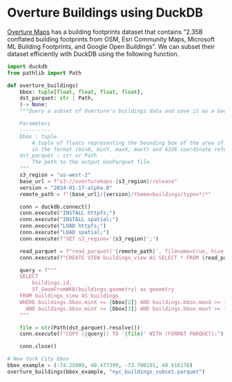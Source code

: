 # Overture Buildings using DuckDB

[Overture Maps](https://overturemaps.org)
has a building footprints dataset that contains
"2.35B conflated building footprints from OSM, Esri Community Maps,
Microsoft ML Building Footprints, and Google Open Buildings".
We can subset their dataset efficiently with DuckDB using the
following function.

```python
import duckdb
from pathlib import Path

def overture_buildings(
    bbox: tuple[float, float, float, float],
    dst_parquet: str | Path,
    )-> None:
    """Query a subset of Overture's buildings data and save it as a GeoParquet file.

    Parameters
    ----------
    bbox : tuple
        A tuple of floats representing the bounding box of the area of interest
        in the format (minX, minY, maxX, maxY) and 4326 coordinate reference system.
    dst_parquet : str or Path
        The path to the output GeoParquet file.
    """
    s3_region = "us-west-2"
    base_url = f"s3://overturemaps-{s3_region}/release"
    version = "2024-01-17-alpha.0"
    remote_path = f"{base_url}/{version}/theme=buildings/type=*/*"

    conn = duckdb.connect()
    conn.execute("INSTALL httpfs;")
    conn.execute("INSTALL spatial;")
    conn.execute("LOAD httpfs;")
    conn.execute("LOAD spatial;")
    conn.execute(f"SET s3_region='{s3_region}';")

    read_parquet = f"read_parquet('{remote_path}', filename=true, hive_partitioning=1);"
    conn.execute(f"CREATE VIEW buildings_view AS SELECT * FROM {read_parquet}")

    query = f"""
    SELECT
        buildings.id,
        ST_GeomFromWKB(buildings.geometry) as geometry
    FROM buildings_view AS buildings
    WHERE buildings.bbox.minX <= {bbox[2]} AND buildings.bbox.maxX >= {bbox[0]}
      AND buildings.bbox.minY <= {bbox[3]} AND buildings.bbox.maxY >= {bbox[1]}
    """

    file = str(Path(dst_parquet).resolve())
    conn.execute(f"COPY ({query}) TO '{file}' WITH (FORMAT PARQUET);")

    conn.close()

# New York City bbox
bbox_example = (-74.25909, 40.477399, -73.700181, 40.916178)
overture_buildings(bbox_example, "nyc_buildings_subset.parquet")
```
